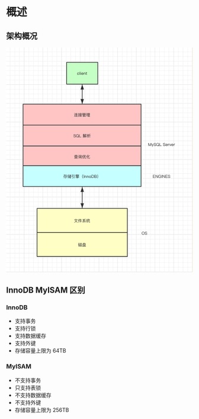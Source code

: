 # 概述

## 架构概况

![](https://raw.githubusercontent.com/hsxhr-10/Blog/master/image/mysql-1.png)

## InnoDB MyISAM 区别

### InnoDB

- 支持事务
- 支持行锁
- 支持数据缓存
- 支持外键
- 存储容量上限为 64TB

### MyISAM

- 不支持事务
- 只支持表锁
- 不支持数据缓存
- 不支持外键
- 存储容量上限为 256TB
